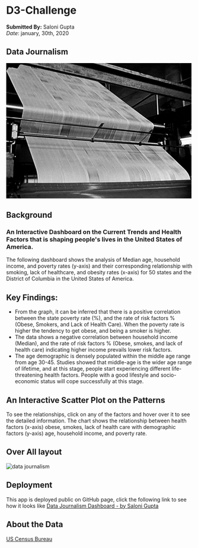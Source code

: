 # D3-Challenge</br>
**Submitted By:** Saloni Gupta\
_Date_: january, 30th, 2020 

## Data Journalism
![data journalism Image](./assets/Images/giphy.gif)

## Background
### An Interactive Dashboard on the Current Trends and Health Factors that is shaping people's lives in the United States of America.
The following dashboard shows the analysis of Median age, household income, and poverty rates (y-axis) and their corresponding relationship with smoking, lack of healthcare, and obesity rates (x-axis) for 50 states and the District of Columbia in the United States of America.

## Key Findings:
- From the graph, it can be inferred that there is a positive correlation between the state poverty rate (%), and the rate of risk factors % (Obese, Smokers, and Lack of Health Care). When the poverty rate is higher the tendency to get obese, and being a smoker is higher.
- The data shows a negative correlation between household income (Median), and the rate of risk factors % (Obese, smokes, and lack of health care) indicating higher income prevails lower risk factors.
- The age demographic is densely populated within the middle age range from age 30-45. Studies showed that middle-age is the wider age range of lifetime, and at this stage, people start experiencing different life-threatening health factors. People with a good lifestyle and socio-economic status will cope successfully at this stage.

## An Interactive Scatter Plot on the Patterns
To see the relationships, click on any of the factors and hover over it to see the detailed information. The chart shows the relationship between health factors (x-axis) obese, smokes, lack of health care with demographic factors (y-axis) age, household income, and poverty rate.

## Over All layout
![data journalism ](./assets/Images/D3Times.gif)
## Deployment
This app is deployed public on GitHub page, click the following link to see how it looks like [Data Journalism Dashboard - by Saloni Gupta](https://salonigupta1201.github.io/D3-Challenge/index.html)

## About the Data
[US Census Bureau](https://data.census.gov/cedsci/profile?g=0100000US)
